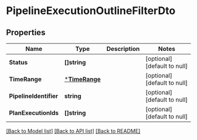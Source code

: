 # PipelineExecutionOutlineFilterDto

## Properties
Name | Type | Description | Notes
------------ | ------------- | ------------- | -------------
**Status** | **[]string** |  | [optional] [default to null]
**TimeRange** | [***TimeRange**](TimeRange.md) |  | [optional] [default to null]
**PipelineIdentifier** | **string** |  | [optional] [default to null]
**PlanExecutionIds** | **[]string** |  | [optional] [default to null]

[[Back to Model list]](../README.md#documentation-for-models) [[Back to API list]](../README.md#documentation-for-api-endpoints) [[Back to README]](../README.md)

